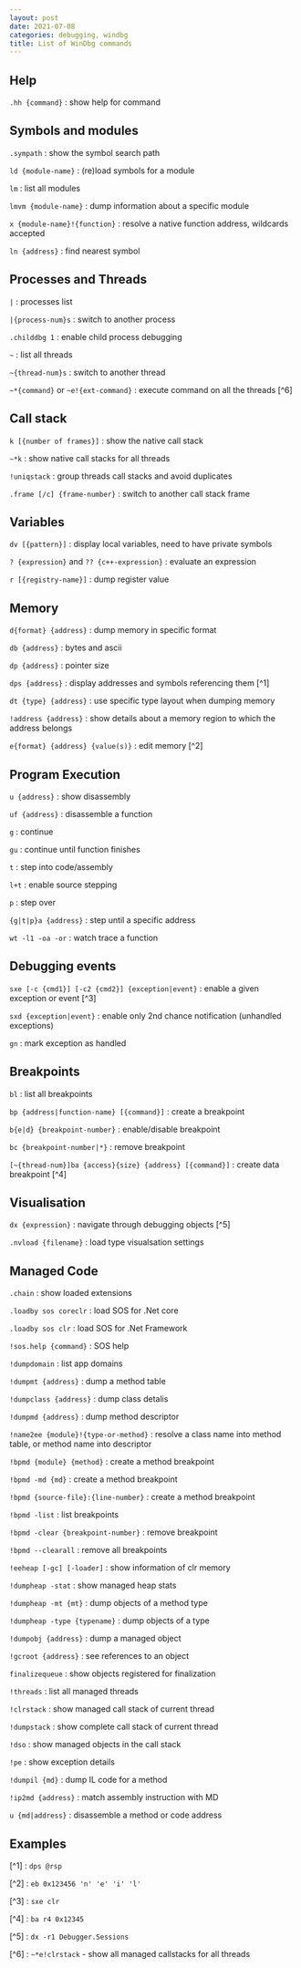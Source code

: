 ```yaml
---
layout: post
date: 2021-07-08
categories: debugging, windbg
title: List of WinDbg commands
---
```


## Help ##

`.hh {command}`
: show help for command

## Symbols and modules ##

`.sympath`
: show the symbol search path

`ld {module-name}`
: (re)load symbols for a module

`lm`
: list all modules

`lmvm {module-name}`
: dump information about a specific module

`x {module-name}!{function}`
: resolve a native function address, wildcards accepted

`ln {address}`
: find nearest symbol

## Processes and Threads ##

`|`
: processes list

`|{process-num}s`
: switch to another process

`.childdbg 1`
: enable child process debugging

`~`
: list all threads

`~{thread-num}s`
: switch to another thread

`~*{command}` or `~e!{ext-command}`
: execute command on all the threads [^6]

## Call stack ##

`k [{number of frames}]`
: show the native call stack

`~*k`
: show native call stacks for all threads

`!uniqstack`
: group threads call stacks and avoid duplicates

`.frame [/c] {frame-number}`
: switch to another call stack frame

## Variables ##

`dv [{pattern}]`
: display local variables, need to have private symbols

`? {expression}` and `?? {c++-expression}`
: evaluate an expression

`r [{registry-name}]`
: dump register value

## Memory ##

`d{format} {address}`
: dump memory in specific format

`db {address}`
: bytes and ascii

`dp {address}`
: pointer size

`dps {address}`
: display addresses and symbols referencing them [^1]

`dt {type} {address}`
: use specific type layout when dumping memory

`!address {address}`
: show details about a memory region to which the address belongs

`e{format} {address} {value(s)}`
: edit memory [^2]

## Program Execution ##

`u {address}`
: show disassembly

`uf {address}`
: disassemble a function

`g`
: continue

`gu`
: continue until function finishes

`t`
: step into code/assembly

`l+t`
: enable source stepping

`p`
: step over

`{g|t|p}a {address}`
: step until a specific address

`wt -l1 -oa -or`
: watch trace a function

## Debugging events ##

`sxe [-c {cmd1}] [-c2 {cmd2}] {exception|event}`
: enable a given exception or event [^3]

`sxd {exception|event}`
: enable only 2nd chance notification (unhandled exceptions)

`gn`
: mark exception as handled

## Breakpoints ##

`bl`
: list all breakpoints

`bp {address|function-name} [{command}]`
: create a breakpoint

`b{e|d} {breakpoint-number}`
: enable/disable breakpoint

`bc {breakpoint-number|*}`
: remove breakpoint

`[~{thread-num}]ba {access}{size} {address} [{command}]`
: create data breakpoint [^4]

## Visualisation ##

`dx {expression}`
: navigate through debugging objects [^5]

`.nvload {filename}`
: load type visualsation settings

## Managed Code ##

`.chain`
: show loaded extensions

`.loadby sos coreclr`
: load SOS for .Net core

`.loadby sos clr`
: load SOS for .Net Framework

`!sos.help {command}`
: SOS help

`!dumpdomain`
: list app domains

`!dumpmt {address}`
: dump a method table

`!dumpclass {address}`
: dump class detalis

`!dumpmd {address}`
: dump method descriptor

`!name2ee {module}!{type-or-method}`
: resolve a class name into method table, or method name into descriptor

`!bpmd {module} {method}`
: create a method breakpoint

`!bpmd -md {md}`
: create a method breakpoint

`!bpmd {source-file}:{line-number}`
: create a method breakpoint

`!bpmd -list`
: list breakpoints

`!bpmd -clear {breakpoint-number}`
: remove breakpoint

`!bpmd --clearall`
: remove all breakpoints

`!eeheap [-gc] [-loader]`
: show information of clr memory

`!dumpheap -stat`
: show managed heap stats

`!dumpheap -mt {mt}`
: dump objects of a method type

`!dumpheap -type {typename}`
: dump objects of a type

`!dumpobj {address}`
: dump a managed object

`!gcroot {address}`
: see references to an object

`finalizequeue`
: show objects registered for finalization

`!threads`
: list all managed threads

`!clrstack`
: show managed call stack of current thread

`!dumpstack`
: show complete call stack of current thread

`!dso`
: show managed objects in the call stack

`!pe`
: show exception details

`!dumpil {md}`
: dump IL code for a method

`!ip2md {address}`
: match assembly instruction with MD

`u {md|address}`
: disassemble a method or code address

## Examples ##

[^1] : `dps @rsp`

[^2] : `eb 0x123456 'n' 'e' 'i' 'l'`

[^3] : `sxe clr`

[^4] : `ba r4 0x12345`

[^5] : `dx -r1 Debugger.Sessions`

[^6] : `~*e!clrstack` - show all managed callstacks for all threads